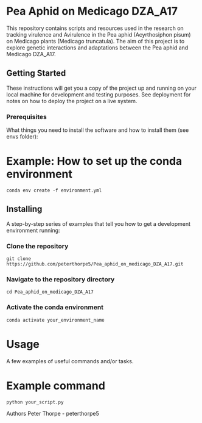 # Pea Aphid on Medicago DZA_A17

This repository contains scripts and resources used in the research on tracking virulence and Avirulence in the Pea aphid (Acyrthosiphon pisum) on Medicago plants (Medicago truncatula). The aim of this project is to explore genetic interactions and adaptations between the Pea aphid and Medicago DZA_A17.

## Getting Started

These instructions will get you a copy of the project up and running on your local machine for development and testing purposes. See deployment for notes on how to deploy the project on a live system.

### Prerequisites

What things you need to install the software and how to install them (see envs folder):


# Example: How to set up the conda environment
 `conda env create -f environment.yml`

## Installing
A step-by-step series of examples that tell you how to get a development environment running:


### Clone the repository
 `git clone https://github.com/peterthorpe5/Pea_aphid_on_medicago_DZA_A17.git`
### Navigate to the repository directory
 `cd Pea_aphid_on_medicago_DZA_A17`
### Activate the conda environment
 `conda activate your_environment_name`
 
# Usage
A few examples of useful commands and/or tasks.
# Example command
 `python your_script.py`


Authors
Peter Thorpe - peterthorpe5

